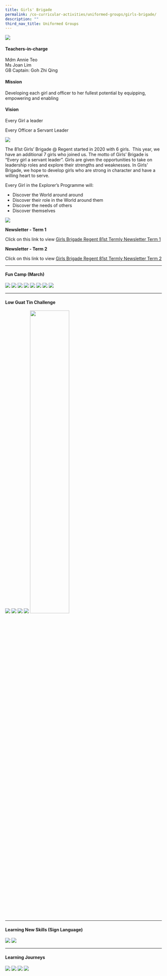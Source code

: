 ```yaml
---
title: Girls' Brigade
permalink: /co-curricular-activities/uniformed-groups/girls-brigade/
description: ""
third_nav_title: Uniformed Groups
---
```

![](/images/CCA/Girls%20Brigade/GBBanner%20-%202023.jpg)

#### Teachers-in-charge  
Mdm Annie Teo  
Ms Joan Lim  
GB Captain: Goh Zhi Qing

#### Mission  
Developing each girl and officer to her fullest potential by equipping, empowering and enabling

#### Vision  
Every Girl a leader

Every Officer a Servant Leader

![](/images/CCA/2022%20Girls%20Brigade%20Formal.jpg)

The 81st Girls’ Brigade @ Regent started in 2020 with 6 girls.  This year, we have an additional 7 girls who joined us. The motto of Girls’ Brigade is “Every girl a servant leader”. Girls are given the opportunities to take on leadership roles and explore their strengths and weaknesses. In Girls’ Brigade, we hope to develop girls who are strong in character and have a willing heart to serve.

Every Girl in the Explorer’s Programme will:

*   Discover the World around around
*   Discover their role in the World around them
*   Discover the needs of others
*   Discover themselves

![](/images/CCA/2022%20Girls%20Brigade%20Fun.jpg)

**Newsletter - Term 1**

Click on this link to view [Girls Brigade Regent 81st Termly Newsletter Term 1](https://www.scribd.com/document/539968074/Girls-Brigade-Regent-81st-Termly-Newsletter-Term-1)

**Newsletter - Term 2**

Click on this link to view [Girls Brigade Regent 81st Termly Newsletter Term 2](https://www.scribd.com/document/539968073/Girls-Brigade-Regent-81st-Termly-Newsletter-Term-2)

---

#### Fun Camp (March)
![](/images/GB%201.jpg)
![](/images/GB%202.jpg)
![](/images/GB%203.jpg)
![](/images/GB%204.jpg)
![](/images/GB%205.jpg)
![](/images/GB%206.jpg)
![](/images/GB%207.jpg)
![](/images/IMG-20210227-WA0001-768x1024.jpg)

---

#### Low Guat Tin Challenge

![](/images/WhatsApp-Image-2021-11-16.jpeg)
![](/images/WhatsApp-Image-2021-11-16-2.jpeg)
![](/images/WhatsApp-Image-2021-11-16-3.jpeg)
![](/images/WhatsApp-Image-2021-11-16-4.jpeg)
<img src="/images/LGT-Trophy.png" 
     style="width:50%">

---

#### Learning New Skills (Sign Language)

![](/images/sign-2-1024x683.png)
![](/images/sign-4-1024x683.png)

---

#### Learning Journeys

![](/images/GB%208.jpg)
![](/images/GB%209.jpg)
![](/images/GB%2010.jpg)
![](/images/GB%2011.jpg)